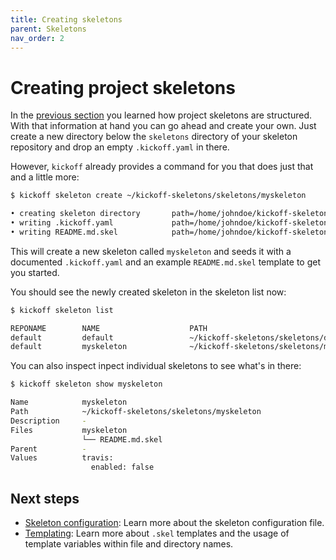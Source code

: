 ```yaml
---
title: Creating skeletons
parent: Skeletons
nav_order: 2
---
```


# Creating project skeletons

In the [previous section](structure) you learned how project skeletons are
structured. With that information at hand you can go ahead and create your own.
Just create a new directory below the `skeletons` directory of your skeleton
repository and drop an empty `.kickoff.yaml` in there.

However, `kickoff` already provides a command for you that does just that and a
little more:

```bash
$ kickoff skeleton create ~/kickoff-skeletons/skeletons/myskeleton

• creating skeleton directory       path=/home/johndoe/kickoff-skeletons/skeletons/myskeleton
• writing .kickoff.yaml             path=/home/johndoe/kickoff-skeletons/skeletons/myskeleton/.kickoff.yaml
• writing README.md.skel            path=/home/johndoe/kickoff-skeletons/skeletons/myskeleton/README.md.skel
```

This will create a new skeleton called `myskeleton` and seeds it with a
documented `.kickoff.yaml` and an example `README.md.skel` template to get you
started.

You should see the newly created skeleton in the skeleton list now:

```bash
$ kickoff skeleton list

REPONAME        NAME                    PATH
default         default                 ~/kickoff-skeletons/skeletons/default
default         myskeleton              ~/kickoff-skeletons/skeletons/myskeleton
```

You can also inspect inpect individual skeletons to see what's in there:

```bash
$ kickoff skeleton show myskeleton

Name            myskeleton
Path            ~/kickoff-skeletons/skeletons/myskeleton
Description     -
Files           myskeleton
                └── README.md.skel
Parent          -
Values          travis:
                  enabled: false
```

## Next steps

* [Skeleton configuration](configuration): Learn more about
  the skeleton configuration file.
* [Templating](templating): Learn more about `.skel` templates and the usage of
  template variables within file and directory names.
